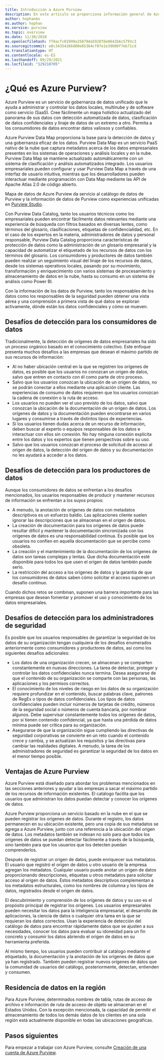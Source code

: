 ```yaml
---
title: Introducción a Azure Purview
description: En este artículo se proporciona información general de Azure Purview, incluidas sus características y los problemas que soluciona. Azure Purview permite a cualquier usuario registrar, detectar, conocer y consumir orígenes de datos.
author: hophanms
ms.author: hophan
ms.service: purview
ms.topic: overview
ms.date: 11/30/2020
ms.openlocfilehash: ff8acfc01999a25079da5928f6e0642b6c5793c3
ms.sourcegitcommit: e8c34354266d00e85364cf07e1e39600f7eb71cd
ms.translationtype: HT
ms.contentlocale: es-ES
ms.lasthandoff: 09/29/2021
ms.locfileid: "129218705"
---
```

# <a name="what-is-azure-purview"></a>¿Qué es Azure Purview?

Azure Purview es un servicio de gobernanza de datos unificado que le ayuda a administrar y controlar los datos locales, multinube y de software como servicio (SaaS). Cree fácilmente un mapa holístico actualizado del panorama de sus datos con detección automatizada de datos, clasificación de datos confidenciales y linaje de datos de un extremo a otro. Permita a los consumidores de datos encontrar datos valiosos y confiables.

Azure Purview Data Map proporciona la base para la detección de datos y una gobernanza eficaz de los datos. Purview Data Map es un servicio PaaS nativo de la nube que captura metadatos acerca de los datos empresariales presentes en los sistemas de operaciones y análisis locales y en la nube. Purview Data Map se mantiene actualizado automáticamente con un sistema de clasificación y análisis automatizados integrado. Los usuarios empresariales pueden configurar y usar Purview Data Map a través de una interfaz de usuario intuitiva, mientras que los desarrolladores pueden interactuar mediante programación con Data Map mediante las API de Apache Atlas 2.0 de código abierto.

Mapa de datos de Azure Purview da servicio al catálogo de datos de Purview y la información de datos de Purview como experiencias unificadas en [Purview Studio](https://web.purview.azure.com/resource/).
 
Con Purview Data Catalog, tanto los usuarios técnicos como los empresariales pueden encontrar fácilmente datos relevantes mediante una experiencia de búsqueda con filtros basados en diversas lentes, como términos del glosario, clasificaciones, etiquetas de confidencialidad, etc. En el caso de los expertos en la materia, administradores de datos y personal responsable, Purview Data Catalog proporciona características de protección de datos como la administración de un glosario empresarial y la capacidad de automatizar el etiquetado de los recursos de datos con los términos del glosario. Los consumidores y productores de datos también pueden realizar un seguimiento visual del linaje de los recursos de datos, desde los sistemas operativos locales, pasando por su movimiento, transformación y enriquecimiento con varios sistemas de procesamiento y almacenamiento de datos en la nube, hasta su consumo en un sistema de análisis como Power BI.

Con la información de los datos de Purview, tanto los responsables de los datos como los responsables de la seguridad pueden obtener una vista aérea y una comprensión a primera vista de qué datos se exploran activamente, dónde están los datos confidenciales y cómo se mueven.

## <a name="discovery-challenges-for-data-consumers"></a>Desafíos de detección para los consumidores de datos

Tradicionalmente, la detección de orígenes de datos empresariales ha sido un proceso orgánico basado en el conocimiento colectivo. Este enfoque presenta muchos desafíos a las empresas que desean el máximo partido de sus recursos de información:

* Al no haber ubicación central en la que se registren los orígenes de datos, es posible que los usuarios no conozcan un origen de datos, salvo que entren en contacto con él como parte de otro proceso.
* Salvo que los usuarios conozcan la ubicación de un origen de datos, no se podrán conectar a ellos mediante una aplicación cliente. Las experiencias de consumo de datos requieren que los usuarios conozcan la cadena de conexión o la ruta de acceso.
* Los usuarios no pueden ver el uso previsto de los datos, salvo que conozcan la ubicación de la documentación de un origen de datos. Los orígenes de datos y la documentación pueden encontrarse en varios lugares y consumirse a través de distintos tipos de experiencias.
* Si los usuarios tienen dudas acerca de un recurso de información, deben buscar al experto o equipos responsables de los datos e interactuar con ellos sin conexión. No hay ninguna conexión explícita entre los datos y los expertos que tienen perspectivas sobre su uso.
* Salvo que los usuarios conozcan el proceso de solicitud de acceso al origen de datos, la detección del origen de datos y su documentación no les ayudará a acceder a los datos.

## <a name="discovery-challenges-for-data-producers"></a>Desafíos de detección para los productores de datos

Aunque los consumidores de datos se enfrentan a los desafíos mencionados, los usuarios responsables de producir y mantener recursos de información se enfrentan a los suyos propios:

* A menudo, la anotación de orígenes de datos con metadatos descriptivos es un esfuerzo baldío. Las aplicaciones cliente suelen ignorar las descripciones que se almacenan en el origen de datos.
* La creación de documentación para los orígenes de datos puede resultar difícil y mantener la documentación sincronizada con los orígenes de datos es una responsabilidad continua. Es posible que los usuarios no confíen en aquella documentación que se percibe como obsoleta.
* La creación y el mantenimiento de la documentación de los orígenes de datos son tareas complejas y lentas. Que dicha documentación esté disponible para todos los que usen el origen de datos también puede serlo.
* La restricción del acceso a los orígenes de datos y la garantía de que los consumidores de datos saben cómo solicitar el acceso suponen un desafío continuo.

Cuando dichos retos se combinan, suponen una barrera importante para las empresas que desean fomentar y promover el uso y conocimiento de los datos empresariales.

## <a name="discovery-challenges-for-security-administrators"></a>Desafíos de detección para los administradores de seguridad

Es posible que los usuarios responsables de garantizar la seguridad de los datos de su organización tengan cualquiera de los desafíos enumerados anteriormente como consumidores y productores de datos, así como los siguientes desafíos adicionales:

* Los datos de una organización crecen, se almacenan y se comparten constantemente en nuevas direcciones. La tarea de detectar, proteger y controlar los datos confidenciales nunca termina. Desea asegurarse de que el contenido de su organización se comparte con las personas, las aplicaciones y los permisos correctos.
* El conocimiento de los niveles de riesgo en los datos de su organización requiere profundizar en el contenido, buscar palabras clave, patrones de RegEx o tipos de datos confidenciales. Los tipos de datos confidenciales pueden incluir números de tarjetas de crédito, números de la seguridad social o números de cuenta bancaria, por nombrar algunos. Debe supervisar constantemente todos los orígenes de datos, por si tienen contenido confidencial, ya que hasta una pérdida de datos mínima puede ser crítica para su organización.
* Asegurarse de que la organización sigue cumpliendo las directivas de seguridad corporativas se convierte en un reto cuando el contenido crece y cambia, y se actualizan los requisitos y las directivas para cambiar las realidades digitales. A menudo, la tarea de los administradores de seguridad es garantizar la seguridad de los datos en el menor tiempo posible.

## <a name="azure-purview-advantages"></a>Ventajas de Azure Purview

Azure Purview está diseñado para abordar los problemas mencionados en las secciones anteriores y ayudar a las empresas a sacar el máximo partido de los recursos de información existentes. El catálogo facilita que los usuarios que administran los datos puedan detectar y conocer los orígenes de datos.

Azure Purview proporciona un servicio basado en la nube en el que se pueden registrar los orígenes de datos. Durante el registro, los datos permanecen en su ubicación existente, pero una copia de sus metadatos se agrega a Azure Purview, junto con una referencia a la ubicación del origen de datos. Los metadatos también se indexan no solo para que todos los orígenes de datos se puedan detectar fácilmente a través de la búsqueda, sino también para que los usuarios que los detecten puedan comprenderlos.

Después de registrar un origen de datos, puede enriquecer sus metadatos. El usuario que registró el origen de datos u otro usuario de la empresa agregan los metadatos. Cualquier usuario puede anotar un origen de datos proporcionando descripciones, etiquetas u otros metadatos para solicitar acceso al origen de datos. Estos metadatos descriptivos complementan a los metadatos estructurales, como los nombres de columna y los tipos de datos, registrados desde el origen de datos.

El descubrimiento y comprensión de los orígenes de datos y su uso es el propósito principal de registrar los orígenes. Los usuarios empresariales pueden necesitar los datos para la inteligencia empresarial, el desarrollo de aplicaciones, la ciencia de datos o cualquier otra tarea en la que se requieran los datos correctos. Usan la experiencia de detección del catálogo de datos para encontrar rápidamente datos que se ajusten a sus necesidades, conocer los datos para evaluar su idoneidad para un fin concreto y consumir los datos abriendo el origen de datos en su herramienta preferida.

Al mismo tiempo, los usuarios pueden contribuir al catálogo mediante el etiquetado, la documentación y la anotación de los orígenes de datos que ya han registrado. También pueden registrar nuevos orígenes de datos que la comunidad de usuarios del catálogo, posteriormente, detectan, entienden y consumen.

## <a name="in-region-data-residency"></a>Residencia de datos en la región
Para Azure Purview, determinados nombres de tabla, rutas de acceso de archivo e información de ruta de acceso de objeto se almacenan en el Estados Unidos. Con la excepción mencionada, la capacidad de permitir el almacenamiento de todos los demás datos de los clientes en una sola región está actualmente disponible en todas las ubicaciones geográficas.

## <a name="next-steps"></a>Pasos siguientes

Para empezar a trabajar con Azure Purview, consulte [Creación de una cuenta de Azure Purview](create-catalog-portal.md).
